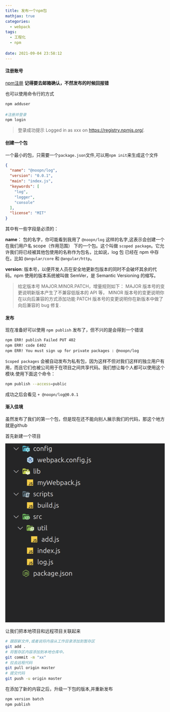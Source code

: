 ```yaml
---
title: 发布一个npm包
mathjax: true
categories:
  - webpack
tags:
  - 工程化
  - npm

date: 2021-09-04 23:58:12
---
```


#### 注册账号

[npm注册](https://www.npmjs.com/signup) **记得要去邮箱确认，不然发布的时候回报错**

也可以使用命令行的方式

```bash
npm adduser

#注册并登录
npm login
```

> 登录成功提示 Logged in as xxx on https://registry.npmjs.org/.

#### 创建一个包

一个最小的包，只需要一个`package.json`文件,可以用`npm init`来生成这个文件

```json
{
  "name": "@noopn/log",
  "version": "0.0.1",
  "main": "index.js",
  "keywords": [
    "log",
    "logger",
    "console"
  ],
  "license": "MIT"
}
```

其中有一些字段是必须的：

**name**： 包的名字，你可能看到我用了 `@noopn/log` 这样的名字,这表示会创建一个在我们用户名 scope（作用范围） 下的一个包。这个叫做 `scoped package`。它允许我们将已经被其他包使用的名称作为包名，比如说，log 包 已经在 npm 中存在。比如 `@angular/core` 和 `@angular/http`。

**version**: 版本号，以便开发人员在安全地更新包版本的同时不会破坏其余的代码。npm 使用的版本系统被叫做 SemVer，是 Semantic Versioning 的缩写。

> 给定版本号 MAJOR.MINOR.PATCH，增量规则如下：
  MAJOR 版本号的变更说明新版本产生了不兼容低版本的 API 等，
  MINOR 版本号的变更说明你在以向后兼容的方式添加功能
  PATCH 版本号的变更说明你在新版本中做了向后兼容的 bug 修复.


#### 发布

现在准备好可以使用 `npm publish` 发布了，但不兴的是会得到一个错误

```bash
npm ERR! publish Failed PUT 402
npm ERR! code E402
npm ERR! You must sign up for private packages : @noopn/log
```

`Scoped packages` 会被自动发布为私有包，因为这样不但对我们这样的独立用户有用，而且它们也被公司用于在项目之间共享代码。我们想让每个人都可以使用这个模块.使用下面这个命令：

```bash
npm publish --access=public
```

成功之后会看见 `+ @noopn/log@0.0.1` 

#### 渐入佳境

虽然发布了我们的第一个包，但是现在还不能向别人展示我们的代码，那这个地方就是github

首先新建一个项目

![](0001.png)

让我们把本地项目和远程项目关联起来

```bash
# 跟踪新文件,或者说将内容从工作目录添加到暂存区
git add .
# 将暂存区内容添加到本地仓库中。
git commit -m "xx"
# 拉去远程代码
git pull origin master
# 提交代码
git push -u origin master
```

在添加了新的内容之后，升级一下包的版本,并重新发布

```bash
npm version batch
npm publish
```
